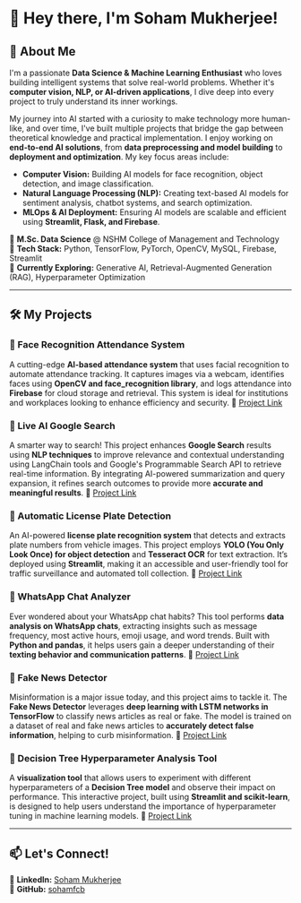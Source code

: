 # 👋 Hey there, I'm Soham Mukherjee!

## 🚀 About Me

I'm a passionate **Data Science & Machine Learning Enthusiast** who loves building intelligent systems that solve real-world problems. Whether it's **computer vision, NLP, or AI-driven applications**, I dive deep into every project to truly understand its inner workings.

My journey into AI started with a curiosity to make technology more human-like, and over time, I've built multiple projects that bridge the gap between theoretical knowledge and practical implementation. I enjoy working on **end-to-end AI solutions**, from **data preprocessing and model building** to **deployment and optimization**. My key focus areas include:

- **Computer Vision:** Building AI models for face recognition, object detection, and image classification.
- **Natural Language Processing (NLP):** Creating text-based AI models for sentiment analysis, chatbot systems, and search optimization.
- **MLOps & AI Deployment:** Ensuring AI models are scalable and efficient using **Streamlit, Flask, and Firebase**.

🔹 **M.Sc. Data Science** @ NSHM College of Management and Technology  
🔹 **Tech Stack:** Python, TensorFlow, PyTorch, OpenCV, MySQL, Firebase, Streamlit  
🔹 **Currently Exploring:** Generative AI, Retrieval-Augmented Generation (RAG), Hyperparameter Optimization  

---

## 🛠️ My Projects

### 🔹 Face Recognition Attendance System
A cutting-edge **AI-based attendance system** that uses facial recognition to automate attendance tracking. It captures images via a webcam, identifies faces using **OpenCV and face_recognition library**, and logs attendance into **Firebase** for cloud storage and retrieval. This system is ideal for institutions and workplaces looking to enhance efficiency and security.
🔗 [Project Link](https://github.com/sohamfcb/face-recognition-attendance-system)

### 🔹 Live AI Google Search
A smarter way to search! This project enhances **Google Search** results using **NLP techniques** to improve relevance and contextual understanding using LangChain tools and Google's Programmable Search API to retrieve real-time information. By integrating AI-powered summarization and query expansion, it refines search outcomes to provide more **accurate and meaningful results**.
🔗 [Project Link](https://github.com/sohamfcb/live-ai-google-search)

### 🔹 Automatic License Plate Detection
An AI-powered **license plate recognition system** that detects and extracts plate numbers from vehicle images. This project employs **YOLO (You Only Look Once) for object detection** and **Tesseract OCR** for text extraction. It’s deployed using **Streamlit**, making it an accessible and user-friendly tool for traffic surveillance and automated toll collection.
🔗 [Project Link](https://github.com/sohamfcb/automatic-license-plate-detection)

### 🔹 WhatsApp Chat Analyzer
Ever wondered about your WhatsApp chat habits? This tool performs **data analysis on WhatsApp chats**, extracting insights such as message frequency, most active hours, emoji usage, and word trends. Built with **Python and pandas**, it helps users gain a deeper understanding of their **texting behavior and communication patterns**.
🔗 [Project Link](https://github.com/sohamfcb/whatsapp-chat-analyzer)

### 🔹 Fake News Detector
Misinformation is a major issue today, and this project aims to tackle it. The **Fake News Detector** leverages **deep learning with LSTM networks in TensorFlow** to classify news articles as real or fake. The model is trained on a dataset of real and fake news articles to **accurately detect false information**, helping to curb misinformation.
🔗 [Project Link](https://github.com/sohamfcb/fake-news-detector)

### 🔹 Decision Tree Hyperparameter Analysis Tool
A **visualization tool** that allows users to experiment with different hyperparameters of a **Decision Tree model** and observe their impact on performance. This interactive project, built using **Streamlit and scikit-learn**, is designed to help users understand the importance of hyperparameter tuning in machine learning models.
🔗 [Project Link](https://github.com/sohamfcb/decision-tree-hyperparameter-analysis-tool)

---

## 📫 Let's Connect!
💼 **LinkedIn:** [Soham Mukherjee](https://www.linkedin.com/in/soham-mukherjee-962b95272/)  
🐍 **GitHub:** [sohamfcb](https://github.com/sohamfcb)  

